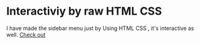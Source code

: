 # Interactiviy by raw HTML CSS
I have made the sidebar menu just by Using HTML CSS , it's interactive as well.
[Check out](https://adorable-genie-9a323d.netlify.app/)
